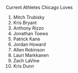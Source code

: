 Current Athletes Chicago Loves

  1. Mitch Trubisky
  2. Kris Bryant
  3. Anthony Rizzo
  4. Jonathan Toews
  5. Patrick Kane
  6. Jordan Howard
  7. Allen Robinson
  8. Lauri Markkanen
  9. Zach LaVine
  10. Kris Dunn
